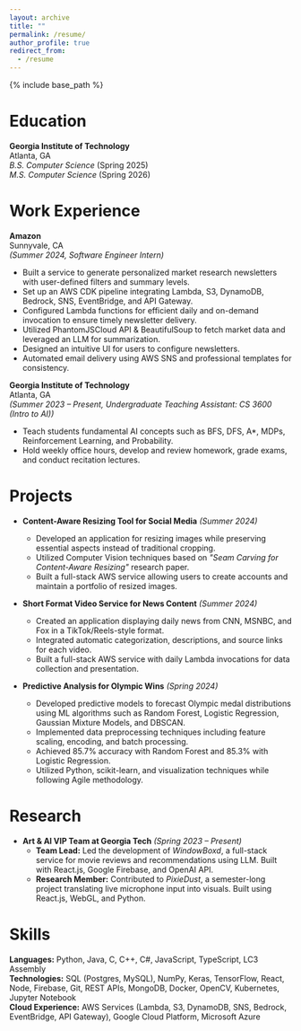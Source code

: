 ```yaml
---
layout: archive
title: ""
permalink: /resume/
author_profile: true
redirect_from:
  - /resume
---
```


{% include base_path %}

Education
======
**Georgia Institute of Technology**<br>
Atlanta, GA  
  *B.S. Computer Science* (Spring 2025)<br>
  *M.S. Computer Science* (Spring 2026)

Work Experience
======
**Amazon**<br>
Sunnyvale, CA <br>
*(Summer 2024, Software Engineer Intern)*
  - Built a service to generate personalized market research newsletters with user-defined filters and summary levels.
  - Set up an AWS CDK pipeline integrating Lambda, S3, DynamoDB, Bedrock, SNS, EventBridge, and API Gateway.
  - Configured Lambda functions for efficient daily and on-demand invocation to ensure timely newsletter delivery.
  - Utilized PhantomJSCloud API & BeautifulSoup to fetch market data and leveraged an LLM for summarization.
  - Designed an intuitive UI for users to configure newsletters.
  - Automated email delivery using AWS SNS and professional templates for consistency.

**Georgia Institute of Technology**<br>
Atlanta, GA <br>
*(Summer 2023 – Present, Undergraduate Teaching Assistant: CS 3600 (Intro to AI))*
  - Teach students fundamental AI concepts such as BFS, DFS, A*, MDPs, Reinforcement Learning, and Probability.
  - Hold weekly office hours, develop and review homework, grade exams, and conduct recitation lectures.

Projects
======
* **Content-Aware Resizing Tool for Social Media** *(Summer 2024)*
  - Developed an application for resizing images while preserving essential aspects instead of traditional cropping.
  - Utilized Computer Vision techniques based on *"Seam Carving for Content-Aware Resizing"* research paper.
  - Built a full-stack AWS service allowing users to create accounts and maintain a portfolio of resized images.

* **Short Format Video Service for News Content** *(Summer 2024)*
  - Created an application displaying daily news from CNN, MSNBC, and Fox in a TikTok/Reels-style format.
  - Integrated automatic categorization, descriptions, and source links for each video.
  - Built a full-stack AWS service with daily Lambda invocations for data collection and presentation.

* **Predictive Analysis for Olympic Wins** *(Spring 2024)*
  - Developed predictive models to forecast Olympic medal distributions using ML algorithms such as Random Forest, Logistic Regression, Gaussian Mixture Models, and DBSCAN.
  - Implemented data preprocessing techniques including feature scaling, encoding, and batch processing.
  - Achieved 85.7% accuracy with Random Forest and 85.3% with Logistic Regression.
  - Utilized Python, scikit-learn, and visualization techniques while following Agile methodology.

Research
======
* **Art & AI VIP Team at Georgia Tech** *(Spring 2023 – Present)*
  - **Team Lead:** Led the development of *WindowBoxd*, a full-stack service for movie reviews and recommendations using LLM. Built with React.js, Google Firebase, and OpenAI API.
  - **Research Member:** Contributed to *PixieDust*, a semester-long project translating live microphone input into visuals. Built using React.js, WebGL, and Python.

Skills
======
**Languages:** Python, Java, C, C++, C#, JavaScript, TypeScript, LC3 Assembly <br>
**Technologies:** SQL (Postgres, MySQL), NumPy, Keras, TensorFlow, React, Node, Firebase, Git, REST APIs, MongoDB, Docker, OpenCV, Kubernetes, Jupyter Notebook<br>
**Cloud Experience:** AWS Services (Lambda, S3, DynamoDB, SNS, Bedrock, EventBridge, API Gateway), Google Cloud Platform, Microsoft Azure
